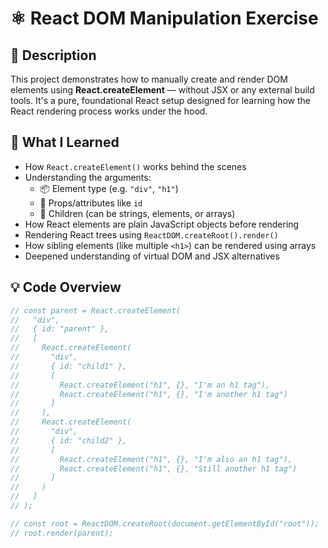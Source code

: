 # ⚛️ React DOM Manipulation Exercise

## 📘 Description

This project demonstrates how to manually create and render DOM elements using **React.createElement** — without JSX or any external build tools. It's a pure, foundational React setup designed for learning how the React rendering process works under the hood.

## 🚀 What I Learned

- How `React.createElement()` works behind the scenes
- Understanding the arguments:
  - 📦 Element type (e.g. `"div"`, `"h1"`)
  - 🎯 Props/attributes like `id`
  - 🧩 Children (can be strings, elements, or arrays)
- How React elements are plain JavaScript objects before rendering
- Rendering React trees using `ReactDOM.createRoot().render()`
- How sibling elements (like multiple `<h1>`) can be rendered using arrays
- Deepened understanding of virtual DOM and JSX alternatives

## 💡 Code Overview

```js
// const parent = React.createElement(
//   "div",
//   { id: "parent" },
//   [
//     React.createElement(
//       "div",
//       { id: "child1" },
//       [
//         React.createElement("h1", {}, "I'm an h1 tag"),
//         React.createElement("h1", {}, "I'm another h1 tag")
//       ]
//     ),
//     React.createElement(
//       "div",
//       { id: "child2" },
//       [
//         React.createElement("h1", {}, "I'm also an h1 tag"),
//         React.createElement("h1", {}, "Still another h1 tag")
//       ]
//     )
//   ]
// );

// const root = ReactDOM.createRoot(document.getElementById("root"));
// root.render(parent);
